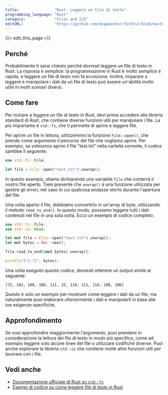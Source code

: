 ```yaml
---
title:                "Rust: Leggere un file di testo"
programming_language: "Rust"
category:             "Files and I/O"
editURL:              "https://github.com/dogweather/forkful/blob/master/content/it/rust/reading-a-text-file.md"
---
```


{{< edit_this_page >}}

## Perché
Probabilmente ti sarai chiesto perché dovresti leggere un file di testo in Rust. La risposta è semplice: la programmazione in Rust è molto semplice e rapida, e leggere un file di testo non fa eccezione. Inoltre, imparare a leggere e manipolare i dati da un file di testo può essere un'abilità molto utile in molti scenari diversi.

## Come fare
Per iniziare a leggere un file di testo in Rust, devi prima accedere alla libreria standard di Rust, che contiene diverse funzioni utili per manipolare i file. La più importante è `std::fs`, che ti permette di aprire e leggere file.

Per aprire un file in lettura, utilizzeremo la funzione `File::open()`, che prende come argomento il percorso del file che vogliamo aprire. Per esempio, se volessimo aprire il file "test.txt" nella cartella corrente, il codice sarebbe il seguente:

```Rust
use std::fs::File;

let file = File::open("test.txt").unwrap();
```

In questo esempio, stiamo dichiarando una variabile `file` che conterrà il nostro file aperto. Tieni presente che `unwrap()` è una funzione utilizzata per gestire gli errori, nel caso in cui qualcosa andasse storto durante l'apertura del file.

Una volta aperto il file, dobbiamo convertirlo in un'array di byte, utilizzando il metodo `read_to_end()`. In questo modo, possiamo leggere tutti i dati contenuti nel file in una sola volta. Ecco un esempio di codice completo:

```Rust
use std::fs::File;
use std::io::Read;

let mut file = File::open("test.txt").unwrap();
let mut bytes = Vec::new();

file.read_to_end(&mut bytes).unwrap();

println!("{:?}", bytes);
```

Una volta eseguito questo codice, dovresti ottenere un output simile al seguente:

```
[72, 101, 108, 108, 111, 32, 119, 111, 114, 108, 100]
```

Questo è solo un esempio per mostrare come leggere i dati da un file, ma naturalmente puoi elaborare ulteriormente i dati e manipolarli in base alle tue esigenze specifiche.

## Approfondimento
Se vuoi approfondire maggiormente l'argomento, puoi prendere in considerazione la lettura dei file di testo in modo più specifico, come ad esempio leggere solo alcune linee del file o utilizzare codifiche diverse. Puoi anche esplorare la libreria `std::io` che contiene molte altre funzioni utili per lavorare con i file.

## Vedi anche
- [Documentazione ufficiale di Rust su `std::fs`](https://doc.rust-lang.org/std/fs/)
- [Esempi di codice su come leggere file di testo in Rust](https://play.rust-lang.org/?version=stable&mode=debug&edition=2018&gist=b37b5753d3d677ac4f396f84452ef8af)